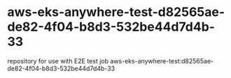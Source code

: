 # aws-eks-anywhere-test-d82565ae-de82-4f04-b8d3-532be44d7d4b-33
repository for use with E2E test job aws-eks-anywhere-test:d82565ae-de82-4f04-b8d3-532be44d7d4b-33
